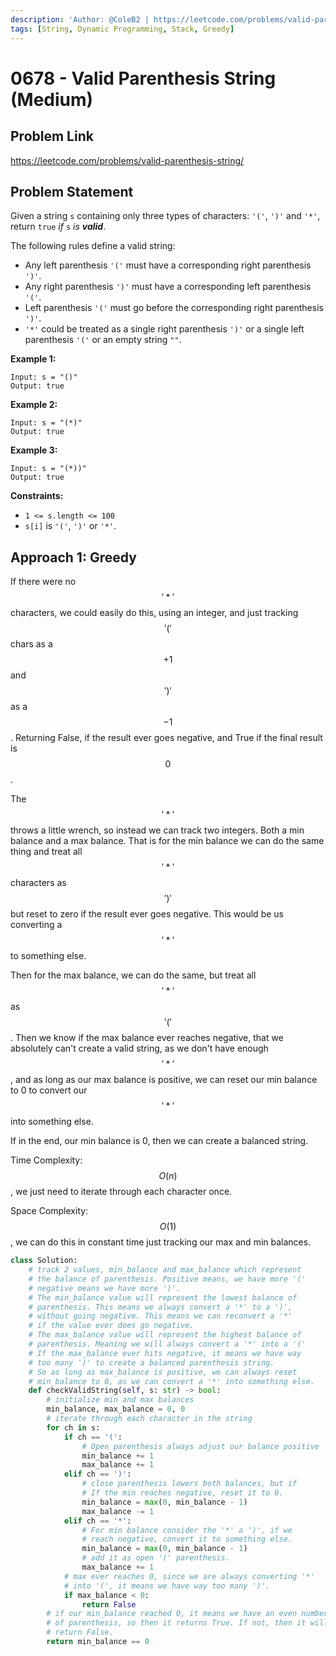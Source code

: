 ```yaml
---
description: 'Author: @ColeB2 | https://leetcode.com/problems/valid-parenthesis-string/'
tags: [String, Dynamic Programming, Stack, Greedy]
---
```


# 0678 - Valid Parenthesis String (Medium)

## Problem Link

https://leetcode.com/problems/valid-parenthesis-string/

## Problem Statement

Given a string `s` containing only three types of characters: `'('`, `')'` and `'*'`, return `true` _if_ `s` _is **valid**_.

The following rules define a valid string:

- Any left parenthesis `'('` must have a corresponding right parenthesis `')'`.
- Any right parenthesis `')'` must have a corresponding left parenthesis `'('`.
- Left parenthesis `'('` must go before the corresponding right parenthesis `')'`.
- `'*'` could be treated as a single right parenthesis `')'` or a single left parenthesis `'('` or an empty string `""`.

**Example 1:**

```
Input: s = "()"
Output: true
```

**Example 2:**

```
Input: s = "(*)"
Output: true
```

**Example 3:**

```
Input: s = "(*))"
Output: true
```

**Constraints:**

- `1 <= s.length <= 100`
- `s[i]` is `'('`, `')'` or `'*'`.

## Approach 1: Greedy

If there were no $$'*'$$ characters, we could easily do this, using an integer, and just tracking $$'('$$ chars as a $$+1$$ and $$')'$$ as a $$-1$$. Returning False, if the result ever goes negative, and True if the final result is $$0$$.

The $$'*'$$ throws a little wrench, so instead we can track two integers. Both a min balance and a max balance. That is for the min balance we can do the same thing and treat all $$'*'$$ characters as $$')'$$ but reset to zero if the result ever goes negative. This would be us converting a $$'*'$$ to something else.

Then for the max balance, we can do the same, but treat all $$'*'$$ as $$'('$$. Then we know if the max balance ever reaches negative, that we absolutely can't create a valid string, as we don't have enough $$'*'$$, and as long as our max balance is positive, we can reset our min balance to 0 to convert our $$'*'$$ into something else.

If in the end, our min balance is 0, then we can create a balanced string.

Time Complexity: $$O(n)$$, we just need to iterate through each character once.

Space Complexity: $$O(1)$$, we can do this in constant time just tracking our max and min balances.

<Tabs>
<TabItem value="python" label="Python">
<SolutionAuthor name="@ColeB2"/>

```py
class Solution:
    # track 2 values, min_balance and max_balance which represent
    # the balance of parenthesis. Positive means, we have more '('
    # negative means we have more ')'.
    # The min_balance value will represent the lowest balance of
    # parenthesis. This means we always convert a '*' to a ')',
    # without going negative. This means we can reconvert a '*'
    # if the value ever does go negative.
    # The max_balance value will represent the highest balance of
    # parenthesis. Meaning we will always convert a '*' into a '('
    # If the max_balance ever hits negative, it means we have way
    # too many ')' to create a balanced parenthesis string.
    # So as long as max_balance is positive, we can always reset
    # min_balance to 0, as we can convert a '*' into something else.
    def checkValidString(self, s: str) -> bool:
        # initialize min and max balances
        min_balance, max_balance = 0, 0
        # iterate through each character in the string
        for ch in s:
            if ch == '(':
                # Open parenthesis always adjust our balance positive
                min_balance += 1
                max_balance += 1
            elif ch == ')':
                # close parenthesis lowers both balances, but if
                # If the min reaches negative, reset it to 0.
                min_balance = max(0, min_balance - 1)
                max_balance -= 1
            elif ch == '*':
                # For min balance consider the '*' a ')', if we
                # reach negative, convert it to something else.
                min_balance = max(0, min_balance - 1)
                # add it as open '(' parenthesis.
                max_balance += 1
            # max ever reaches 0, since we are always converting '*'
            # into '(', it means we have way too many ')'.
            if max_balance < 0:
                return False
        # if our min_balance reached 0, it means we have an even number
        # of parenthesis, so then it returns True. If not, then it will
        # return False.
        return min_balance == 0
```

</TabItem>
</Tabs>
